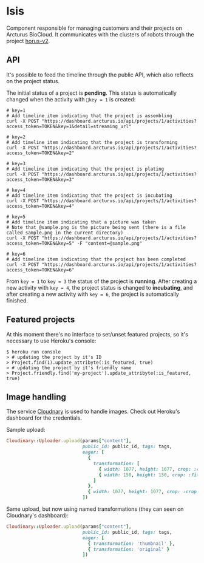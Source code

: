 # Isis

Component responsible for managing customers and their projects on Arcturus BioCloud. It communicates with the clusters of robots through the project [horus-v2](https://github.com/arcturusbiocloud/horus-v2).

## API

It's possible to feed the timeline through the public API, which also reflects on the project status.

The initial status of a project is **pending**. This status is automatically changed when the activity with `key = 1` is created:

```shell
# key=1
# Add timeline item indicating that the project is assembling
curl -X POST "https://dashboard.arcturus.io/api/projects/1/activities?access_token=TOKEN&key=1&detail=streaming_url"
```

```shell
# key=2
# Add timeline item indicating that the project is transforming
curl -X POST "https://dashboard.arcturus.io/api/projects/1/activities?access_token=TOKEN&key=2"
```

```shell
# key=3
# Add timeline item indicating that the project is plating
curl -X POST "https://dashboard.arcturus.io/api/projects/1/activities?access_token=TOKEN&key=3"
```

```shell
# key=4
# Add timeline item indicating that the project is incubating
curl -X POST "https://dashboard.arcturus.io/api/projects/1/activities?access_token=TOKEN&key=4"
```

```shell
# key=5
# Add timeline item indicating that a picture was taken
# Note that @sample.png is the picture being sent (there is a file called sample.png in the current directory)
curl -X POST "https://dashboard.arcturus.io/api/projects/1/activities?access_token=TOKEN&key=5" -F "content=@sample.png"
```

```shell
# key=6
# Add timeline item indicating that the project has been completed
curl -X POST "https://dashboard.arcturus.io/api/projects/1/activities?access_token=TOKEN&key=6"
```

From `key = 1` to `key = 3` the status of the project is **running**. After creating a new activity with `key = 4`, the project status is changed to **incubating**, and after creating a new activity with `key = 6`, the project is automatically finished.

## Featured projects

At this moment there's no interface to set/unset featured projects, so it's necessary to use Heroku's console:

```shell
$ heroku run console
> # updating the project by it's ID
> Project.find(1).update_attribyte(:is_featured, true)
> # updating the project by it's friendly name
> Project.friendly.find('my-project').update_attribyte(:is_featured, true)

```

## Image handling

The service [Cloudnary](cloudinary.com) is used to handle images. Check out Heroku's dashboard for the credentials.

Sample upload:

```ruby
Cloudinary::Uploader.upload(params["content"],
                            public_id: public_id, tags: tags,
                            eager: [
                              {
                                transformation: [
                                  { width: 1077, height: 1077, crop: :crop, gravity: :center },
                                  { width: 150, height: 150, crop: :fit, gravity: :center }
                                ]
                              },
                              { width: 1077, height: 1077, crop: :crop, gravity: :center }
                            ])
```

Same upload, but now using named transformations (they can seen on Cloudnary's dashboard):

```ruby
Cloudinary::Uploader.upload(params["content"],
                            public_id: public_id, tags: tags,
                            eager: [
                              { transformation: 'thumbnail' },
                              { transformation: 'original' }
                            ])
```
